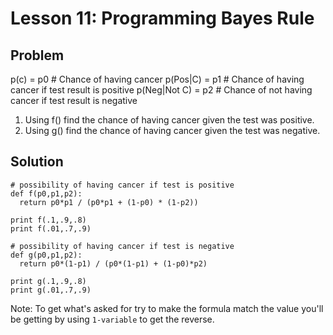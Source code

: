 # Lesson 11: Programming Bayes Rule

## Problem 

p(c) = p0 # Chance of having cancer
p(Pos|C) = p1 # Chance of having cancer if test result is positive
p(Neg|Not C) = p2 # Chance of not having cancer if test result is negative

1. Using f() find the chance of having cancer given the test was positive.
2. Using g() find the chance of having cancer given the test was negative.

## Solution
```
# possibility of having cancer if test is positive
def f(p0,p1,p2):
  return p0*p1 / (p0*p1 + (1-p0) * (1-p2))

print f(.1,.9,.8)
print f(.01,.7,.9)

# possibility of having cancer if test is negative
def g(p0,p1,p2):
  return p0*(1-p1) / (p0*(1-p1) + (1-p0)*p2)

print g(.1,.9,.8)
print g(.01,.7,.9)
```
Note: To get what's asked for try to make the formula match the value you'll be getting by using `1-variable` to get the reverse.
